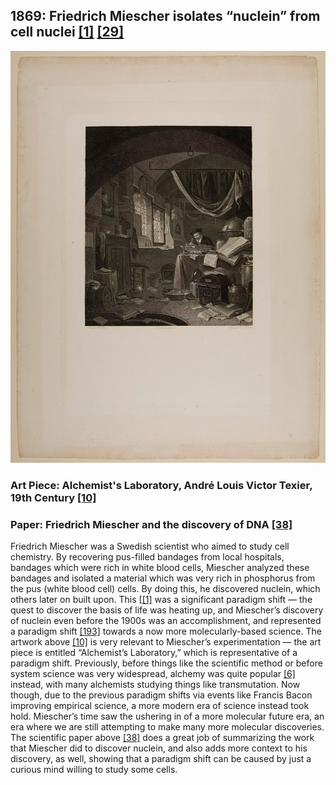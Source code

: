 ## 1869: Friedrich Miescher isolates “nuclein” from cell nuclei [[1]](https://www.genome.gov/25520232/online-education-kit-1869-dna-first-isolated) [[29]](https://dnalc.cshl.edu/view/16003-Miescher-and-the-isolation-of-DNA.html)

![pic](/images/1869.jpg)

### Art Piece: Alchemist's Laboratory, André Louis Victor Texier, 19th Century [[10]](https://harvardartmuseums.org/collections/object/241043?position=37)

### Paper: Friedrich Miescher and the discovery of DNA [[38]](https://www.sciencedirect.com/science/article/pii/S0012160604008231)

Friedrich Miescher was a Swedish scientist who aimed to study cell chemistry. By recovering pus-filled bandages from local hospitals, bandages which were rich in white blood cells, Miescher analyzed these bandages and isolated a material which was very rich in phosphorus from the pus (white blood cell) cells. By doing this, he discovered nuclein, which others later on built upon. This [[[1]](https://www.genome.gov/25520232/online-education-kit-1869-dna-first-isolated) was a significant paradigm shift — the quest to discover the basis of life was heating up, and Miescher’s discovery of nuclein even before the 1900s was an accomplishment, and represented a paradigm shift [[193]](https://doi.org/10.1007/s10739-020-09608-3) towards a now more molecularly-based science. The artwork above [[10]](https://harvardartmuseums.org/collections/object/241043?position=37) is very relevant to Miescher’s experimentation — the art piece is entitled “Alchemist’s Laboratory,” which is representative of a paradigm shift. Previously, before things like the scientific method or before system science was very widespread, alchemy was quite popular [[6]](https://www.britannica.com/topic/alchemy) instead, with many alchemists studying things like transmutation. Now though, due to the previous paradigm shifts via events like Francis Bacon improving empirical science, a more modern era of science instead took hold. Miescher’s time saw the ushering in of a more molecular future era, an era where we are still attempting to make many more molecular discoveries. The scientific paper above [[38]](https://www.sciencedirect.com/science/article/pii/S0012160604008231) does a great job of summarizing the work that Miescher did to discover nuclein, and also adds more context to his discovery, as well, showing that a paradigm shift can be caused by just a curious mind willing to study some cells.
